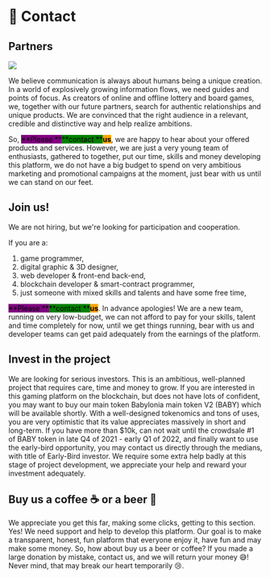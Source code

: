 # 🤝 Contact

## Partners

![](.gitbook/assets/support-partner\_001.png)

We believe communication is always about humans being a unique creation. In a world of explosively growing information flows, we need guides and points of focus. As creators of online and offline lottery and board games, we, together with our future partners, search for authentic relationships and unique products. We are convinced that the right audience in a relevant, credible and distinctive way and help realize ambitions.&#x20;

So, <mark style="background-color:purple;">**Please **</mark><mark style="background-color:green;">**contact **</mark><mark style="background-color:orange;">**us**</mark>, we are happy to hear about your offered products and services. However, we are just a very young team of enthusiasts, gathered to together, put our time, skills and money developing this platform, we do not have a big budget to spend on very ambitious marketing and promotional campaigns at the moment, just bear with us until we can stand on our feet.

## Join us!&#x20;

We are not hiring, but we're looking for participation and cooperation.&#x20;

If you are a:

1. game programmer,&#x20;
2. digital graphic & 3D designer,&#x20;
3. web developer & front-end back-end,&#x20;
4. blockchain developer & smart-contract programmer,&#x20;
5. just someone with mixed skills and talents and have some free time,

<mark style="background-color:purple;">**Please **</mark><mark style="background-color:green;">**contact **</mark><mark style="background-color:orange;">**us**</mark>. In advance apologies! We are a new team, running on very low-budget, we can not afford to pay for your skills, talent and time completely for now, until we get things running, bear with us and developer teams can get paid adequately from the earnings of the platform.

## Invest in the project&#x20;

We are looking for serious investors. This is an ambitious, well-planned project that requires care, time and money to grow. If you are interested in this gaming platform on the blockchain, but does not have lots of confident, you may want to buy our main token Babylonia main token V2 (BABY) which will be available shortly. With a well-designed tokenomics and tons of uses, you are very optimistic that its value appreciates massively in short and long-term. If you have more than $10k, can not wait until the crowdsale #1 of BABY token in late Q4 of 2021 - early Q1 of 2022, and finally want to use the early-bird opportunity, you may contact us directly through the medians, with title of Early-Bird investor. We require some extra help badly at this stage of project development, we appreciate your help and reward your investment adequately.&#x20;

## Buy us a coffee ☕ or a beer 🍺&#x20;

We appreciate you get this far, making some clicks, getting to this section. Yes! We need support and help to develop this platform. Our goal is to make a transparent, honest, fun platform that everyone enjoy it, have fun and may make some money. So, how about buy us a beer or coffee? If you made a large donation by mistake, contact us, and we will return your money 😅! Never mind, that may break our heart temporarily 😢.
